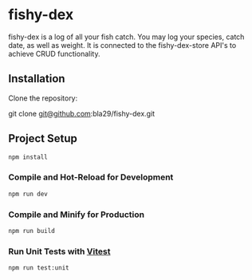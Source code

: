 # fishy-dex

fishy-dex is a log of all your fish catch. You may log your species, catch date, as well as weight. It is connected to the fishy-dex-store API's to achieve CRUD functionality.

## Installation

 Clone the repository:
   
   git clone git@github.com:bla29/fishy-dex.git

## Project Setup

```sh
npm install
```

### Compile and Hot-Reload for Development

```sh
npm run dev
```

### Compile and Minify for Production

```sh
npm run build
```

### Run Unit Tests with [Vitest](https://vitest.dev/)

```sh
npm run test:unit
```

